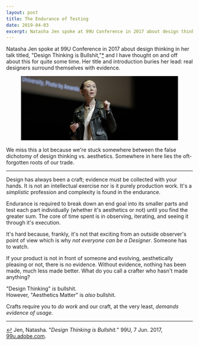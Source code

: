 ```yaml
---
layout: post
title: The Endurance of Testing
date: 2019-04-03
excerpt: Natasha Jen spoke at 99U Conference in 2017 about design thinking in her talk titled,
---
```


Natasha Jen spoke at 99U Conference in 2017 about design thinking in her talk titled, <span class="cite">"Design Thinking is Bullshit,"<a href="#note-1" name="back-1">*</a></span> and I have thought on and off about this for quite some time. Her title and introduction buries her lead: real designers surround themselves with evidence.

<figure class="journal__image">
    <img src="/img/posts/040319-natasha.jpg" alt="Picture of Natasha speaking" />
</figure>

We miss this a lot because we're stuck somewhere between the false dichotomy of design thinking vs. aesthetics. Somewhere in here lies the oft-forgotten roots of our trade.

<hr class="--small" />

Design has always been a craft; evidence must be collected with your hands. It is not an intellectual exercise nor is it purely production work. It's a _simplistic_ profession and complexity is found in the  endurance.

Endurance is required to break down an end goal into its smaller parts and test each part individually (whether it's aesthetics or not) until you find the greater sum. The core of time spent is in observing, iterating, and seeing it through it's execution.

It's hard because, frankly, it's not that exciting from an outside observer's point of view which is why _not everyone can be a Designer_. Someone has to watch.

If your product is not in front of someone and evolving, aesthetically pleasing or not, there is no evidence. Without evidence, nothing has been made, much less made better. What do you call a crafter who hasn't made anything?

"Design Thinking" _is_ bullshit.  
However, "Aesthetics Matter" is _also_ bullshit.

Crafts require you to _do work_ and our craft, at the very least, _demands evidence of usage._

<hr class="--small" />

<div class="citations">
    <p><a name="note-1" href="#back-1" class="citations-back">&#x21A9;</a> Jen, Natasha. "<em>Design Thinking is Bullshit.</em>" 99U, 7 Jun. 2017, <a href="https://99u.adobe.com/videos/55967/natasha-jen-design-thinking-is-bullshit">99u.adobe.com</a>. </p>
</div>
